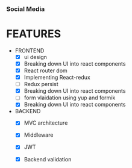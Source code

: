 ### Social Media
# FEATURES

* FRONTEND
  - [x] ui design
  - [x] Breaking down UI into react components
  - [x] React router dom
  - [x] Implementing React-redux 
  - [ ] Redux persist
  - [x] Breaking down UI into react components
  - [ ] form vlaidation using yup and formik
  - [x] Breaking down UI into react components
 
* BACKEND 
  - [x] MVC architecture
  - [x] Middleware 
  - [x] JWT
  - [x] Backend validation


